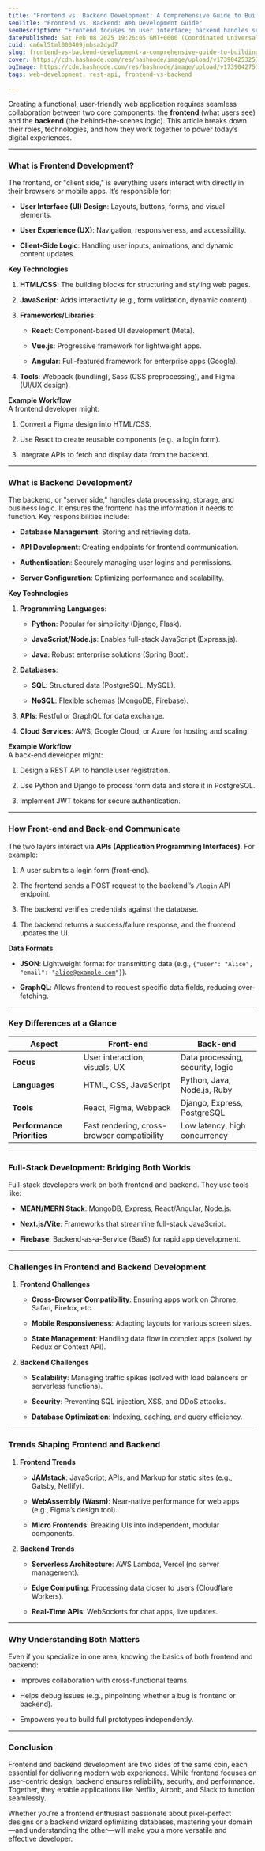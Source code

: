 ```yaml
---
title: "Frontend vs. Backend Development: A Comprehensive Guide to Building Modern Web Applications"
seoTitle: "Frontend vs. Backend: Web Development Guide"
seoDescription: "Frontend focuses on user interface; backend handles server-side logic. They use different technologies but collaborate for seamless web applications"
datePublished: Sat Feb 08 2025 19:26:05 GMT+0000 (Coordinated Universal Time)
cuid: cm6wl5tml000409jmbsa2dyd7
slug: frontend-vs-backend-development-a-comprehensive-guide-to-building-modern-web-applications
cover: https://cdn.hashnode.com/res/hashnode/image/upload/v1739042532574/79abfdd8-fdf1-4531-ac07-93f0f0e4fa7b.png
ogImage: https://cdn.hashnode.com/res/hashnode/image/upload/v1739042757245/61d3ff87-8903-4fc7-bc7a-38826a68cb45.png
tags: web-development, rest-api, frontend-vs-backend

---
```


Creating a functional, user-friendly web application requires seamless collaboration between two core components: the **frontend** (what users see) and the **backend** (the behind-the-scenes logic). This article breaks down their roles, technologies, and how they work together to power today’s digital experiences.

---

### **What is Frontend Development?**

The frontend, or "client side," is everything users interact with directly in their browsers or mobile apps. It’s responsible for:

* **User Interface (UI) Design**: Layouts, buttons, forms, and visual elements.
    
* **User Experience (UX)**: Navigation, responsiveness, and accessibility.
    
* **Client-Side Logic**: Handling user inputs, animations, and dynamic content updates.
    

**Key Technologies**

1. **HTML/CSS**: The building blocks for structuring and styling web pages.
    
2. **JavaScript**: Adds interactivity (e.g., form validation, dynamic content).
    
3. **Frameworks/Libraries**:
    
    * **React**: Component-based UI development (Meta).
        
    * **Vue.js**: Progressive framework for lightweight apps.
        
    * **Angular**: Full-featured framework for enterprise apps (Google).
        
4. **Tools**: Webpack (bundling), Sass (CSS preprocessing), and Figma (UI/UX design).
    

**Example Workflow**  
A frontend developer might:

1. Convert a Figma design into HTML/CSS.
    
2. Use React to create reusable components (e.g., a login form).
    
3. Integrate APIs to fetch and display data from the backend.
    

---

### **What is Backend Development?**

The backend, or "server side," handles data processing, storage, and business logic. It ensures the frontend has the information it needs to function. Key responsibilities include:

* **Database Management**: Storing and retrieving data.
    
* **API Development**: Creating endpoints for frontend communication.
    
* **Authentication**: Securely managing user logins and permissions.
    
* **Server Configuration**: Optimizing performance and scalability.
    

**Key Technologies**

1. **Programming Languages**:
    
    * **Python**: Popular for simplicity (Django, Flask).
        
    * **JavaScript/Node.js**: Enables full-stack JavaScript (Express.js).
        
    * **Java**: Robust enterprise solutions (Spring Boot).
        
2. **Databases**:
    
    * **SQL**: Structured data (PostgreSQL, MySQL).
        
    * **NoSQL**: Flexible schemas (MongoDB, Firebase).
        
3. **APIs**: Restful or GraphQL for data exchange.
    
4. **Cloud Services**: AWS, Google Cloud, or Azure for hosting and scaling.
    

**Example Workflow**  
A back-end developer might:

1. Design a REST API to handle user registration.
    
2. Use Python and Django to process form data and store it in PostgreSQL.
    
3. Implement JWT tokens for secure authentication.
    

---

### **How Front-end and Back-end Communicate**

The two layers interact via **APIs (Application Programming Interfaces)**. For example:

1. A user submits a login form (front-end).
    
2. The frontend sends a POST request to the backend’’s `/login` API endpoint.
    
3. The backend verifies credentials against the database.
    
4. The backend returns a success/failure response, and the frontend updates the UI.
    

**Data Formats**

* **JSON**: Lightweight format for transmitting data (e.g., `{"user": "Alice", "email": "`[`alice@example.com`](mailto:alice@example.com)`"}`).
    
* **GraphQL**: Allows frontend to request specific data fields, reducing over-fetching.
    

---

### **Key Differences at a Glance**

| **Aspect** | **Front-end** | **Back-end** |
| --- | --- | --- |
| **Focus** | User interaction, visuals, UX | Data processing, security, logic |
| **Languages** | HTML, CSS, JavaScript | Python, Java, Node.js, Ruby |
| **Tools** | React, Figma, Webpack | Django, Express, PostgreSQL |
| **Performance Priorities** | Fast rendering, cross-browser compatibility | Low latency, high concurrency |

---

### **Full-Stack Development: Bridging Both Worlds**

Full-stack developers work on both frontend and backend. They use tools like:

* **MEAN/MERN Stack**: MongoDB, Express, React/Angular, Node.js.
    
* **Next.js/Vite**: Frameworks that streamline full-stack JavaScript.
    
* **Firebase**: Backend-as-a-Service (BaaS) for rapid app development.
    

---

### **Challenges in Frontend and Backend Development**

1. **Frontend Challenges**
    
    * **Cross-Browser Compatibility**: Ensuring apps work on Chrome, Safari, Firefox, etc.
        
    * **Mobile Responsiveness**: Adapting layouts for various screen sizes.
        
    * **State Management**: Handling data flow in complex apps (solved by Redux or Context API).
        
2. **Backend Challenges**
    
    * **Scalability**: Managing traffic spikes (solved with load balancers or serverless functions).
        
    * **Security**: Preventing SQL injection, XSS, and DDoS attacks.
        
    * **Database Optimization**: Indexing, caching, and query efficiency.
        

---

### **Trends Shaping Frontend and Backend**

1. **Frontend Trends**
    
    * **JAMstack**: JavaScript, APIs, and Markup for static sites (e.g., Gatsby, Netlify).
        
    * **WebAssembly (Wasm)**: Near-native performance for web apps (e.g., Figma’s design tool).
        
    * **Micro Frontends**: Breaking UIs into independent, modular components.
        
2. **Backend Trends**
    
    * **Serverless Architecture**: AWS Lambda, Vercel (no server management).
        
    * **Edge Computing**: Processing data closer to users (Cloudflare Workers).
        
    * **Real-Time APIs**: WebSockets for chat apps, live updates.
        

---

### **Why Understanding Both Matters**

Even if you specialize in one area, knowing the basics of both frontend and backend:

* Improves collaboration with cross-functional teams.
    
* Helps debug issues (e.g., pinpointing whether a bug is frontend or backend).
    
* Empowers you to build full prototypes independently.
    

---

### **Conclusion**

Frontend and backend development are two sides of the same coin, each essential for delivering modern web experiences. While frontend focuses on user-centric design, backend ensures reliability, security, and performance. Together, they enable applications like Netflix, Airbnb, and Slack to function seamlessly.

Whether you’re a frontend enthusiast passionate about pixel-perfect designs or a backend wizard optimizing databases, mastering your domain—and understanding the other—will make you a more versatile and effective developer.